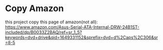 # Copy Amazon
this project copy this page of amazon(not all):
https://www.amazon.com/Asus-Serial-ATA-Internal-DRW-24B1ST-included/dp/B0033Z2BAQ/ref=sr_1_5?keywords=dvd+drive&qid=1649331152&sprefix=dvd+d%2Caps%2C306&sr=8-5